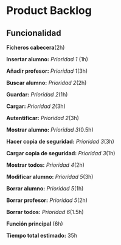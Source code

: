 # Product Backlog

## Funcionalidad

**Ficheros cabecera**(2h)

**Insertar alumno:** *Prioridad 1* (1h)

**Añadir profesor:** *Prioridad 1*(3h)

**Buscar alumno:** *Prioridad 2*(2h)

**Guardar:** *Prioridad 2*(1h)

**Cargar:** *Prioridad 2*(3h)

**Autentificar:** *Prioridad 2*(3h)

**Mostrar alumno:** *Prioridad 3*(0.5h)

**Hacer copia de seguridad:** *Prioridad 3*(3h)

**Cargar copia de seguridad:** *Prioridad 3*(1h)

**Mostrar todos:** *Prioridad 4*(2h)

**Modificar alumno:** *Prioridad 5*(3h)

**Borrar alumno:** *Prioridad 5*(1h)

**Borrar profesor:** *Prioridad 5*(2h)

**Borrar todos:** *Prioridad 6*(1.5h)

**Función principal** (6h)

**Tiempo total estimado:** 35h
